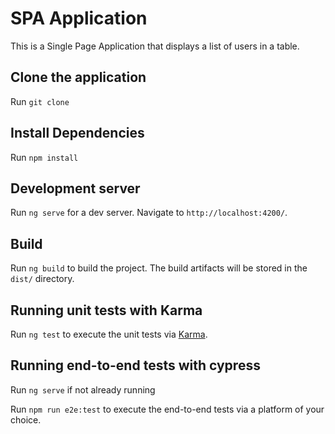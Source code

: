 # SPA Application
This is a Single Page Application that displays a list of users in a table.

## Clone the application 

Run `git clone `

## Install Dependencies

Run `npm install`

## Development server

Run `ng serve` for a dev server. Navigate to `http://localhost:4200/`.

## Build

Run `ng build` to build the project. The build artifacts will be stored in the `dist/` directory.

## Running unit tests with Karma

Run `ng test` to execute the unit tests via [Karma](https://karma-runner.github.io).

## Running end-to-end tests with cypress

Run `ng serve` if not already running

Run `npm run e2e:test` to execute the end-to-end tests via a platform of your choice. 
